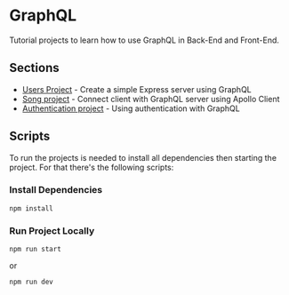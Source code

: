 # GraphQL

Tutorial projects to learn how to use GraphQL in Back-End and Front-End.

## Sections

- <a href="/users">Users Project</a> - Create a simple Express server using GraphQL
- <a href="/Lyrical-GraphQL">Song project</a> - Connect client with GraphQL server using Apollo Client
- <a href="/auth-graphql-starter">Authentication project</a> - Using authentication with GraphQL
## Scripts

To run the projects is needed to install all dependencies then starting the project. For that there's the following scripts:

### Install Dependencies

<code>npm install</code>

### Run Project Locally

<code>npm run start</code>

or

<code>npm run dev</code>